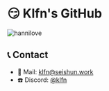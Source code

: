 # 😏 Klfn's GitHub
![hannilove](https://github.com/user-attachments/assets/cb88f9ea-32de-4388-a36d-e96a3cde6c5e)

## 📞 Contact
- 📧 Mail: [klfn@seishun.work](mailto:klfn@seishun.work)
- ☎️ Discord: [@klfn](https://discord.com/user/888619812677386260)
